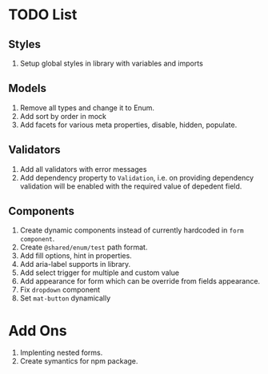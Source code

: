 # TODO List

## Styles
1. Setup global styles in library with variables and imports

## Models
1. Remove all types and change it to Enum.
2. Add sort by order in mock
3. Add facets for various meta properties, disable, hidden, populate.

## Validators
1. Add all validators with error messages
2. Add dependency property to `Validation`, i.e. on providing dependency validation will be enabled with the required value of depedent field.

## Components
1. Create dynamic components instead of currently hardcoded in `form component`.
2. Create `@shared/enum/test` path format.
3. Add fill options, hint in properties.
4. Add aria-label supports in library.
5. Add select trigger for multiple and custom value
6. Add appearance for form which can be override from fields appearance.
7. Fix `dropdown` component
8. Set `mat-button` dynamically

# Add Ons
1. Implenting nested forms.
2. Create symantics for npm package.